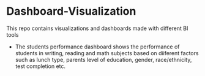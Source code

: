 # Dashboard-Visualization
This repo contains visualizations and dashboards made with different BI tools
- The students performance dashboard shows the performance of students in writing, reading and math subjects based on diiferent factors such as lunch type, parents level of education, gender, race/ethnicity, test completion etc.
